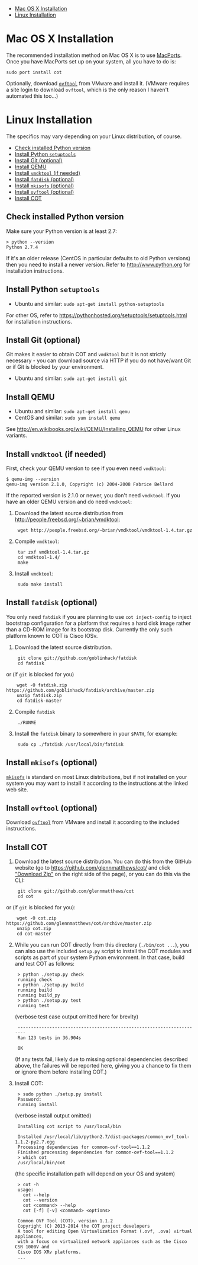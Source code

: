 * [Mac OS X Installation](#mac-os-x-installation)
* [Linux Installation](#linux-installation)

Mac OS X Installation
=====================

The recommended installation method on Mac OS X is to use
[MacPorts](http://www.macports.org/). Once you have MacPorts set up on your
system, all you have to do is:

    sudo port install cot

Optionally, download [`ovftool`](https://www.vmware.com/support/developer/ovf/)
from VMware and install it. (VMware requires a site login to download `ovftool`,
which is the only reason I haven't automated this too...)

Linux Installation
==================

The specifics may vary depending on your Linux distribution, of course.

* [Check installed Python version](#check-installed-python-version)
* [Install Python `setuptools`](#install-python-setuptools)
* [Install Git (optional)](#install-git-optional)
* [Install QEMU](#install-qemu)
* [Install `vmdktool` (if needed)](#install-vmdktool-if-needed)
* [Install `fatdisk` (optional)](#install-fatdisk-optional)
* [Install `mkisofs` (optional)](#install-mkisofs-optional)
* [Install `ovftool` (optional)](#install-ovftool-optional)
* [Install COT](#install-cot)

Check installed Python version
------------------------------

Make sure your Python version is at least 2.7:

    > python --version
    Python 2.7.4

If it's an older release (CentOS in particular defaults to old Python versions)
then you need to install a newer version. Refer to http://www.python.org for
installation instructions.

Install Python `setuptools`
---------------------------
* Ubuntu and similar: `sudo apt-get install python-setuptools`

For other OS, refer to https://pythonhosted.org/setuptools/setuptools.html for
installation instructions.

Install Git (optional)
----------------------
Git makes it easier to obtain COT and `vmdktool` but it is not strictly
necessary - you can download source via HTTP if you do not have/want Git or
if Git is blocked by your environment.

* Ubuntu and similar: `sudo apt-get install git`

Install QEMU
------------

* Ubuntu and similar: `sudo apt-get install qemu`
* CentOS and similar: `sudo yum install qemu`

See http://en.wikibooks.org/wiki/QEMU/Installing_QEMU for other Linux variants.

Install `vmdktool` (if needed)
------------------------------

First, check your QEMU version to see if you even need `vmdktool`:

    $ qemu-img --version
    qemu-img version 2.1.0, Copyright (c) 2004-2008 Fabrice Bellard

If the reported version is 2.1.0 or newer, you don't need `vmdktool`.
If you have an older QEMU version and do need `vmdktool`:

1. Download the latest source distribution from
   http://people.freebsd.org/~brian/vmdktool:

        wget http://people.freebsd.org/~brian/vmdktool/vmdktool-1.4.tar.gz

2. Compile `vmdktool`:

        tar zxf vmdktool-1.4.tar.gz
        cd vmdktool-1.4/
        make

3. Install `vmdktool`:

        sudo make install

Install `fatdisk` (optional)
----------------------------

You only need `fatdisk` if you are planning to use `cot inject-config` to
inject bootstrap configuration for a platform that requires a hard disk image
rather than a CD-ROM image for its bootstrap disk.
Currently the only such platform known to COT is Cisco IOSv.

1. Download the latest source distribution.

        git clone git://github.com/goblinhack/fatdisk
        cd fatdisk

  or (if `git` is blocked for you)

        wget -O fatdisk.zip https://github.com/goblinhack/fatdisk/archive/master.zip
        unzip fatdisk.zip
        cd fatdisk-master

2. Compile `fatdisk`

        ./RUNME

3. Install the `fatdisk` binary to somewhere in your `$PATH`, for example:

        sudo cp ./fatdisk /usr/local/bin/fatdisk

Install `mkisofs` (optional)
----------------------------

[`mkisofs`](http://cdrecord.org/) is standard on most Linux distributions, but
if not installed on your system you may want to install it according to the
instructions at the linked web site.

Install `ovftool` (optional)
----------------------------

Download [`ovftool`](https://www.vmware.com/support/developer/ovf/)
from VMware and install it according to the included instructions.

Install COT
-----------

1. Download the latest source distribution. You can do this from the GitHub
  website (go to https://github.com/glennmatthews/cot/ and click
  ["Download Zip"](https://github.com/glennmatthews/cot/archive/master.zip)
  on the right side of the page), or you can do this via the CLI:

        git clone git://github.com/glennmatthews/cot
        cd cot

  or (if `git` is blocked for you):

        wget -O cot.zip https://github.com/glennmatthews/cot/archive/master.zip
        unzip cot.zip
        cd cot-master

2. While you can run COT directly from this directory (`./bin/cot ...`),
   you can also use the included `setup.py` script to install the COT
   modules and scripts as part of your system Python environment. In that case,
   build and test COT as follows:

        > python ./setup.py check
        running check
        > python ./setup.py build
        running build
        running build_py
        > python ./setup.py test
        running test

   (verbose test case output omitted here for brevity)

        ----------------------------------------------------------------------
        Ran 123 tests in 36.904s

        OK

   (If any tests fail, likely due to missing optional dependencies described
   above, the failures will be reported here, giving you a chance to fix them
   or ignore them before installing COT.)

3. Install COT:

        > sudo python ./setup.py install
        Password:
        running install

   (verbose install output omitted)

        Installing cot script to /usr/local/bin

        Installed /usr/local/lib/python2.7/dist-packages/common_ovf_tool-1.1.2-py2.7.egg
        Processing dependencies for common-ovf-tool==1.1.2
        Finished processing dependencies for common-ovf-tool==1.1.2
        > which cot
        /usr/local/bin/cot

   (the specific installation path will depend on your OS and system)

        > cot -h
        usage:
          cot --help
          cot --version
          cot <command> --help
          cot [-f] [-v] <command> <options>

        Common OVF Tool (COT), version 1.1.2
        Copyright (C) 2013-2014 the COT project developers
        A tool for editing Open Virtualization Format (.ovf, .ova) virtual appliances,
        with a focus on virtualized network appliances such as the Cisco CSR 1000V and
        Cisco IOS XRv platforms.
        ...
